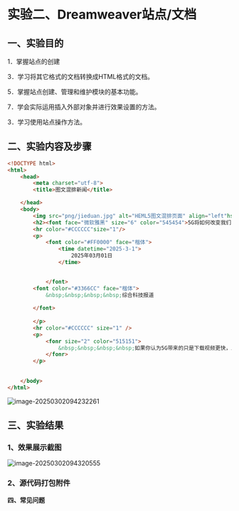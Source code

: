 # 实验二、Dreamweaver站点/文档

## **一、实验目的**

1．掌握站点的创建

3．学习将其它格式的文档转换成HTML格式的文档。

5．掌握站点创建、管理和维护模块的基本功能。

7．学会实际运用插入外部对象并进行效果设置的方法。

3．学习使用站点操作方法。

 

## **二、实验内容及步骤**



 

```html
<!DOCTYPE html>
<html>
    <head>
        <meta charset="utf-8">
        <title>图文混排新闻</title>

    </head>
    <body>
        <img src="png/jieduan.jpg" alt="HEML5图文混排页面" align="left"hspace="30"/>
        <h2><font face="微软雅黑" size="6" color="545454">5G将如何改变我们的生活？</font></h2>
        <hr color="#CCCCCC"size="1"/>
        <p>
            <font color="#FF0000" face="楷体">
                <time datetime="2025-3-1">
                    2025年03月01日
                </time>
                

            </font>
        <font color="#3366CC" face="楷体">
            &nbsp;&nbsp;&nbsp;&nbsp;综合科技报道
            
        </font>
           
        </p>
        <hr color="#CCCCCC" size="1" />
        <p>
            <fonr size="2" color="515151">
                &nbsp;&nbsp;&nbsp;&nbsp;如果你认为5G带来的只是下载视频更快，上网速度更加流畅，那你就错了。5G可以给我们的远不止这些。在5G时代，你眼前的一切都可以连接在一起，水杯、汽车、空调、电视机、农作物····真正实现了万物互通。5G具有<strong>超高速率</strpng>、<strong>超大连接</strong>、<strong>超低时延</strong>三大特征，</strong><font color="#FF0000">通信速率会比4G高出10~100倍</font>,5G生态圈中的云计算、AI、无人机、VR和大视频都会同步发展。在此基础上，各行各业都会产生新的应用和商业模式，将会颠覆你对当前社会的认知。
            </fonr>
        </p>
      
        
    </body>
</html>

```

 ![image-20250302094232261](C:\Users\Alsay\AppData\Roaming\Typora\typora-user-images\image-20250302094232261.png)

 

## **三、实验结果**

### **1、效果展示截图**

![image-20250302094320555](C:\Users\Alsay\AppData\Roaming\Typora\typora-user-images\image-20250302094320555.png)

### **2**、源代码打包附件

**四、常见问题**

 